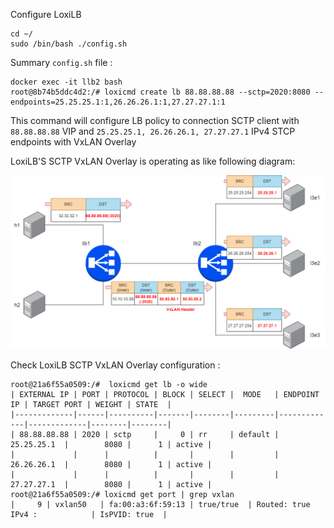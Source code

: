 
Configure LoxiLB

```
cd ~/
sudo /bin/bash ./config.sh
```

Summary `config.sh` file :
```
docker exec -it llb2 bash
root@8b74b5ddc4d2:/# loxicmd create lb 88.88.88.88 --sctp=2020:8080 --endpoints=25.25.25.1:1,26.26.26.1:1,27.27.27.1:1
```

This command will configure LB policy to connection SCTP client with `88.88.88.88` VIP and `25.25.25.1, 26.26.26.1, 27.27.27.1` IPv4 STCP endpoints with VxLAN Overlay

LoxiLB'S SCTP VxLAN Overlay is operating as like following diagram:

![configuration](./assets/configuration.png)


Check LoxiLB SCTP VxLAN Overlay configuration :
```
root@21a6f55a0509:/#  loxicmd get lb -o wide
| EXTERNAL IP | PORT | PROTOCOL | BLOCK | SELECT |  MODE   | ENDPOINT IP | TARGET PORT | WEIGHT | STATE  |
|-------------|------|----------|-------|--------|---------|-------------|-------------|--------|--------|
| 88.88.88.88 | 2020 | sctp     |     0 | rr     | default | 25.25.25.1  |        8080 |      1 | active |
|             |      |          |       |        |         | 26.26.26.1  |        8080 |      1 | active |
|             |      |          |       |        |         | 27.27.27.1  |        8080 |      1 | active |
root@21a6f55a0509:/# loxicmd get port | grep vxlan
|     9 | vxlan50   | fa:00:a3:6f:59:13 | true/true  | Routed: true IPv4 :            | IsPVID: true  |
```


